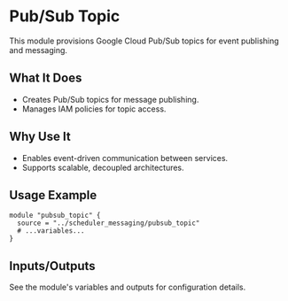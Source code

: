 # Pub/Sub Topic

This module provisions Google Cloud Pub/Sub topics for event publishing and messaging.

## What It Does
- Creates Pub/Sub topics for message publishing.
- Manages IAM policies for topic access.

## Why Use It
- Enables event-driven communication between services.
- Supports scalable, decoupled architectures.

## Usage Example
```hcl
module "pubsub_topic" {
  source = "../scheduler_messaging/pubsub_topic"
  # ...variables...
}
```

## Inputs/Outputs
See the module's variables and outputs for configuration details.
